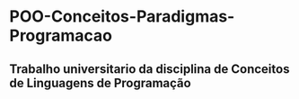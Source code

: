 # POO-Conceitos-Paradigmas-Programacao
## Trabalho universitario da disciplina de Conceitos de Linguagens de Programação
